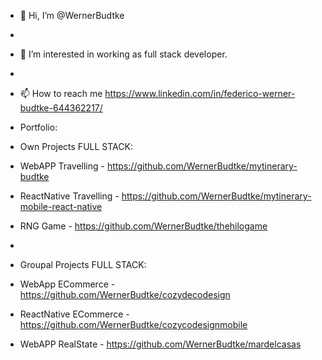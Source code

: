 - 👋 Hi, I’m @WernerBudtke
- 
- 👀 I’m interested in working as full stack developer. 
-
- 📫 How to reach me https://www.linkedin.com/in/federico-werner-budtke-644362217/

- Portfolio:
- Own Projects FULL STACK: 
- WebAPP Travelling - https://github.com/WernerBudtke/mytinerary-budtke 
- ReactNative Travelling - https://github.com/WernerBudtke/mytinerary-mobile-react-native
- RNG Game - https://github.com/WernerBudtke/thehilogame
- 
- Groupal Projects FULL STACK:
- WebApp ECommerce - https://github.com/WernerBudtke/cozydecodesign
- ReactNative ECommerce - https://github.com/WernerBudtke/cozycodesignmobile
- WebAPP RealState - https://github.com/WernerBudtke/mardelcasas


<!---
WernerBudtke/WernerBudtke is a ✨ special ✨ repository because its `README.md` (this file) appears on your GitHub profile.
You can click the Preview link to take a look at your changes.
--->
